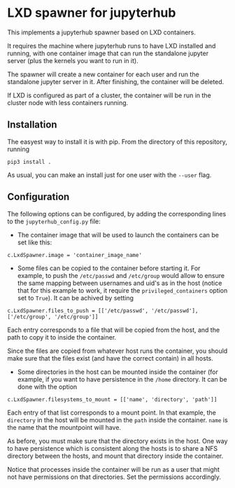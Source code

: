 # LXD spawner for jupyterhub

This implements a jupyterhub spawner based on LXD containers.

It requires the machine where jupyterhub runs to have LXD installed and running, with one container image that can run the standalone jupyter server (plus the kernels you want to run in it).

The spawner will create a new container for each user and run the standalone jupyter server in it. After finishing, the container will be deleted.

If LXD is configured as part of a cluster, the container will be run in the cluster node with less containers running.

## Installation

The easyest way to install it is with pip. From the directory of this repository, running

```
pip3 install .
```

As usual, you can make an install just for one user with the `--user` flag.

## Configuration

The following options can be configured, by adding the corresponding lines to the `jupyterhub_config.py` file:

- The container image that will be used to launch the containers can be set like this:

```
c.LxdSpawner.image = 'container_image_name'
```

- Some files can be copied to the container before starting it. For example, to push the `/etc/passwd` and `/etc/group` would allow to ensure the same mapping between usernames and uid's as in the host (notice that for this example to work, it require the `privileged_containers` option set to `True`). It can be achived by setting

```
c.LxdSpawner.files_to_push = [['/etc/passwd', '/etc/passwd'], ['/etc/group', '/etc/group']]
```

Each entry corresponds to a file that will be copied from the host, and the path to copy it to inside the container.

Since the files are copied from whatever host runs the container, you should make sure that the files exist (and have the correct contain) in all hosts.

- Some directories in the host can be mounted inside the container (for example, if you want to have persistence in the `/home` directory. It can be done with the option

```
c.LxdSpawner.filesystems_to_mount = [['name', 'directory', 'path']]
```

Each entry of that list corresponds to a mount point. In that example, the `directory` in the host will be mounted in the `path` inside the container. `name` is the name that the mountpoint  will have.

As before, you must make sure that the directory exists in the host. One way to have persistence which is consistent along the hosts is to share a NFS directory between the hosts, and mount that directory inside the container.

Notice that processes inside the container will be run as a user that might not have permissions on that directories. Set the permissions accordingly.
